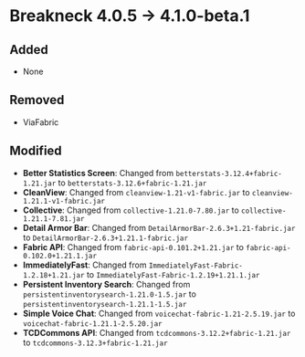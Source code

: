 # Breakneck 4.0.5 -> 4.1.0-beta.1

## Added
- None
## Removed

- ViaFabric
## Modified

- **Better Statistics Screen**: Changed from `betterstats-3.12.4+fabric-1.21.jar` to `betterstats-3.12.6+fabric-1.21.jar`
- **CleanView**: Changed from `cleanview-1.21-v1-fabric.jar` to `cleanview-1.21.1-v1-fabric.jar`
- **Collective**: Changed from `collective-1.21.0-7.80.jar` to `collective-1.21.1-7.81.jar`
- **Detail Armor Bar**: Changed from `DetailArmorBar-2.6.3+1.21-fabric.jar` to `DetailArmorBar-2.6.3+1.21.1-fabric.jar`
- **Fabric API**: Changed from `fabric-api-0.101.2+1.21.jar` to `fabric-api-0.102.0+1.21.1.jar`
- **ImmediatelyFast**: Changed from `ImmediatelyFast-Fabric-1.2.18+1.21.jar` to `ImmediatelyFast-Fabric-1.2.19+1.21.1.jar`
- **Persistent Inventory Search**: Changed from `persistentinventorysearch-1.21.0-1.5.jar` to `persistentinventorysearch-1.21.1-1.5.jar`
- **Simple Voice Chat**: Changed from `voicechat-fabric-1.21-2.5.19.jar` to `voicechat-fabric-1.21.1-2.5.20.jar`
- **TCDCommons API**: Changed from `tcdcommons-3.12.2+fabric-1.21.jar` to `tcdcommons-3.12.3+fabric-1.21.jar`